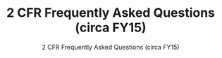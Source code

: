 ---
layout: resources-landing
title: "2 CFR Frequently Asked Questions (circa FY15)"
subtitle: "2 CFR Frequently Asked Questions (circa FY15)"
filters: federal-financial-assistance cfr guidance 2015
doc-link: ../assets/files/2014-11-26-Frequently-Asked-Questions.pdf
---